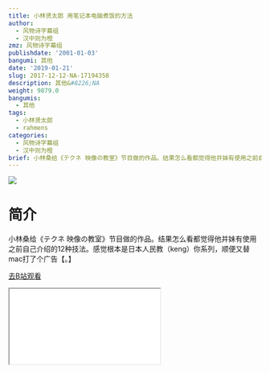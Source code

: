 ```yaml
---
title: 小林贤太郎 用笔记本电脑煮饭的方法
author:
  - 风物诗字幕组
  - 汉中则为橙
zmz: 风物诗字幕组
publishdate: '2001-01-03'
bangumi: 其他
date: '2019-01-21'
slug: 2017-12-12-NA-17194358
description: 其他&#8226;NA
weight: 9879.0
bangumis:
  - 其他
tags:
  - 小林贤太郎
  - rahmens
categories:
  - 风物诗字幕组
  - 汉中则为橙
brief: 小林桑给《テクネ 映像の教室》节目做的作品。结果怎么看都觉得他并妹有使用之前自己介绍的12种技法。感觉根本是日本人民教（keng）你系列，顺便又替mac打了个广告【。】
---
```

![](https://i.imgur.com/0EoC7Mj.jpg)
# 简介  
小林桑给《テクネ 映像の教室》节目做的作品。结果怎么看都觉得他并妹有使用之前自己介绍的12种技法。感觉根本是日本人民教（keng）你系列，顺便又替mac打了个广告【。】  

[去B站观看](https://www.bilibili.com/video/av17194358/)
<div class ="resp-container"><iframe class="testiframe" src="//player.bilibili.com/player.html?aid=17194358"", scrolling="no", allowfullscreen="true" > </iframe></div> 
